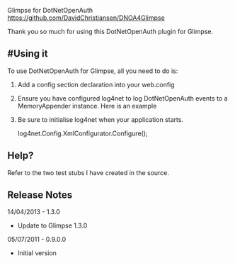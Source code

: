 Glimpse for DotNetOpenAuth
https://github.com/DavidChristiansen/DNOA4Glimpse

Thank you so much for using this DotNetOpenAuth plugin for Glimpse.

#Using it
------------------------------------------------------------------------------------------------------------------------------------------
To use DotNetOpenAuth for Glimpse, all you need to do is:

1. Add a config section declaration into your web.config

    <section name="log4net" type="log4net.Config.Log4NetConfigurationSectionHandler" requirePermission="false" />

2. Ensure you have configured log4net to log DotNetOpenAuth events to a MemoryAppender instance. Here is an example

  <log4net>
    <appender name="RollingFileAppender" type="log4net.Appender.RollingFileAppender">
      <file value="teststub.log" />
      <appendToFile value="true" />
      <rollingStyle value="Size" />
      <maxSizeRollBackups value="10" />
      <maximumFileSize value="100KB" />
      <staticLogFileName value="true" />
      <layout type="log4net.Layout.PatternLayout">
        <conversionPattern value="%date (GMT%date{%z}) [%thread] %-5level %logger - %message%newline" />
      </layout>
    </appender>
    <appender name="MemoryAppender" type="log4net.Appender.MemoryAppender">
      <layout type="log4net.Layout.PatternLayout">
        <conversionPattern value="%date (GMT%date{%z}) [%thread] %-5level %logger - %message%newline" />
      </layout>
    </appender>
    <root>
      <level value="ALL" />
      <appender-ref ref="RollingFileAppender" />
    </root>
    <logger name="DotNetOpenAuth">
      <level value="ALL" />
      <appender-ref ref="MemoryAppender" />
      <appender-ref ref="RollingFileAppender" />
    </logger>
  </log4net>

3. Be sure to initialise log4net when your application starts.

    log4net.Config.XmlConfigurator.Configure();


Help?
------------------------------------------------------------------------------------------------------------------------------------------

Refer to the two test stubs I have created in the source.

Release Notes
------------------------------------------------------------------------------------------------------------------------------------------

14/04/2013 - 1.3.0
- Update to Glimpse 1.3.0

05/07/2011 - 0.9.0.0
- Initial version
